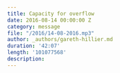 ```yaml
---
title: Capacity for overflow
date: 2016-08-14 00:00:00 Z
category: message
file: "/2016/14-08-2016.mp3"
author: _authors/gareth-hillier.md
duration: '42:07'
length: '101077568'
description:
---
```

